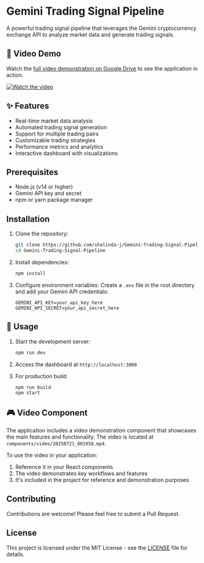 # Gemini Trading Signal Pipeline

A powerful trading signal pipeline that leverages the Gemini cryptocurrency exchange API to analyze market data and generate trading signals.

## 🎥 Video Demo

Watch the [full video demonstration on Google Drive](https://drive.google.com/file/d/1fKlt7luBomqQWI_MITbQc7pytcchNo81/view?usp=sharing) to see the application in action.

[![Watch the video](https://drive.google.com/file/d/187KH-XpeSd-XF5ko8pgFFYiCxMEF-5fS/view?usp=sharing)](https://drive.google.com/file/d/1fKlt7luBomqQWI_MITbQc7pytcchNo81/view?usp=sharing)

## ✨ Features

- Real-time market data analysis
- Automated trading signal generation
- Support for multiple trading pairs
- Customizable trading strategies
- Performance metrics and analytics
- Interactive dashboard with visualizations

## Prerequisites

- Node.js (v14 or higher)
- Gemini API key and secret
- npm or yarn package manager

## Installation

1. Clone the repository:
   ```bash
   git clone https://github.com/shalinda-j/Gemini-Trading-Signal-Pipeline.git
   cd Gemini-Trading-Signal-Pipeline
   ```

2. Install dependencies:
   ```bash
   npm install
   ```

3. Configure environment variables:
   Create a `.env` file in the root directory and add your Gemini API credentials:
   ```
   GEMINI_API_KEY=your_api_key_here
   GEMINI_API_SECRET=your_api_secret_here
   ```

## 🚀 Usage

1. Start the development server:
   ```bash
   npm run dev
   ```

2. Access the dashboard at `http://localhost:3000`

3. For production build:
   ```bash
   npm run build
   npm start
   ```

## 🎮 Video Component

The application includes a video demonstration component that showcases the main features and functionality. The video is located at `components/video/20250721_001958.mp4`.

To use the video in your application:
1. Reference it in your React components
2. The video demonstrates key workflows and features
3. It's included in the project for reference and demonstration purposes

## Contributing

Contributions are welcome! Please feel free to submit a Pull Request.

## License

This project is licensed under the MIT License - see the [LICENSE](LICENSE) file for details.
